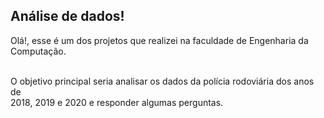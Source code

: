<h2> Análise de dados! </h2>

Olá!, esse é um dos projetos que realizei na faculdade de Engenharia da Computação. <br> <br>
<p>
O objetivo principal seria analisar os dados da polícia rodoviária dos anos de <br>
2018, 2019 e 2020 e responder algumas perguntas.
</p>
